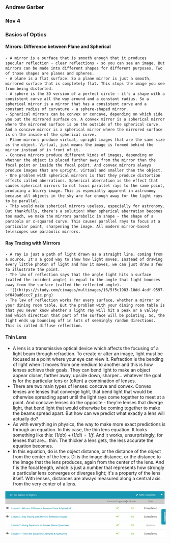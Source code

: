 ### Andrew Garber
### Nov 4
### Basics of Optics

#### Mirrors: Difference between Plane and Spherical
    - A mirror is a surface that is smooth enough that it produces specular reflection - clear reflections - so you can see an image. But mirrors can be made into different shapes for different purposes. Two of those shapes are planes and spheres.
    - A plane is a flat surface. So a plane mirror is just a smooth, mirrored surface that is completely flat. This stops the image you see from being distorted.
    - A sphere is the 3D version of a perfect circle - it's a shape with a consistent curve all the way around and a constant radius. So a spherical mirror is a mirror that has a consistent curve and a constant radius of curvature - a sphere-shaped mirror.
    - Spherical mirrors can be convex or concave, depending on which side you put the mirrored surface on. A convex mirror is a spherical mirror where the mirrored surface is on the outside of the spherical curve. And a concave mirror is a spherical mirror where the mirrored surface is on the inside of the spherical curve.
    - Plane mirrors produce virtual, upright images that are the same size as the object. Virtual, just means the image is formed behind the mirror instead of in front of it.
    - Concave mirrors produce different kinds of images, depending on whether the object is placed further away from the mirror than the focal point or inside the focal point. And convex mirrors always produce images that are upright, virtual and smaller than the object.
    - One problem with spherical mirrors is that they produce distortion effects called aberrations. Spherical aberration is the effect that causes spherical mirrors to not focus parallel rays to the same point, producing a blurry image. This is especially apparent in astronomy because all objects in the sky are far enough away for the light rays to be parallel.
    - This would make spherical mirrors useless, especially for astronomy. But thankfully, there's a solution! When spherical aberration becomes too much, we make the mirrors parabolic in shape - the shape of a parabola or x-squared curve. This causes parallel rays to focus at a particular point, sharpening the image. All modern mirror-based telescopes use parabolic mirrors.


#### Ray Tracing with Mirrrors
    - A ray is just a path of light drawn as a straight line, coming from a source. It's a good way to show how light moves. Instead of drawing every little photon of light and how it moves, we can just draw a few to illustrate the point.
    - The law of reflection says that the angle light hits a surface (called the incident angle) is equal to the angle that light bounces away from the surface (called the reflected angle).
    - ![](https://study.com/cimages/multimages/16/5f5c1983-10dd-4cdf-9597-bf040ad6ccc7_pic.png)
    - The law of reflection works for every surface, whether a mirror or your dining room table. But the problem with your dining room table is that you never know whether a light ray will hit a peak or a valley and which direction that part of the surface will be pointing. So, the light ends up bouncing off in lots of seemingly random directions. This is called diffuse reflection.

#### Thin Lens
 - A lens is a transmissive optical device which affects the focusing of a light beam through refraction. To create or alter an image, light must be focused at a point where your eye can view it. Refraction is the bending of light when it moves from one medium to another and this is how lenses achieve their goals. They can bend light to make an object appear closer, farther away, upside down, sharper... whatever the goal is for the particular lens or (often) a combination of lenses.
 - There are two main types of lenses: concave and convex. Convex lenses are lenses that converge light, that bend light that would be otherwise spreading apart until the light rays come together to meet at a point. And concave lenses do the opposite - they're lenses that diverge light, that bend light that would otherwise be coming together to make the beams spread apart. But how can we predict what exactly a lens will actually do?
 - As with everything in physics, the way to make more exact predictions is through an equation. In this case, the thin lens equation. It looks something like this: $(1/do) + (1/di) = 1/f$. And it works, unsurprisingly, for lenses that are... thin. The thicker a lens gets, the less accurate the equation becomes.
 - In this equation, do is the object distance, or the distance of the object from the center of the lens. Di is the image distance, or the distance to the image that the lens produces, again from the center of the lens. And f is the focal length, which is just a number that represents how strongly a particular lens converges or diverges light; it's a property of the lens itself. With lenses, distances are always measured along a central axis from the very center of a lens.

![Alt text](day1_optics.png)